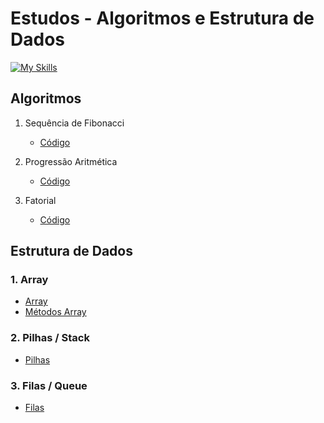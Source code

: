 # Estudos - Algoritmos e Estrutura de Dados

[![My Skills](https://skillicons.dev/icons?i=js)](https://skillicons.dev)

## Algoritmos

1. Sequência de Fibonacci
   - [Código](/Algoritmos/fibonacci.js)

2. Progressão Aritmética
   - [Código](/Algoritmos/progressaoAritmetica.js)

3. Fatorial
   - [Código](/Algoritmos/fatorial.js)

## Estrutura de Dados

### 1. Array
   - [Array](/Estrutura%20de%20dados/Array/array.js)
   - [Métodos Array](/Estrutura%20de%20dados/Array/metodosArray.js)

### 2. Pilhas / Stack
   - [Pilhas](/Estrutura%20de%20dados/pilha.js)

### 3. Filas / Queue
   - [Filas](/Estrutura%20de%20dados/pilha.js)
